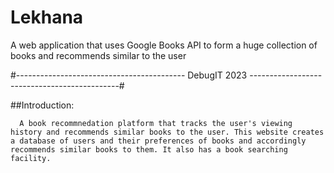 # Lekhana
A web application that uses Google Books API to form a huge collection of books and recommends similar to the user

#------------------------------------------ DebugIT 2023 ---------------------------------------------#

##Introduction: 

      A book recommnedation platform that tracks the user's viewing history and recommends similar books to the user. This website creates a database of users and their preferences of books and accordingly recommends similar books to them. It also has a book searching facility.
      
 
